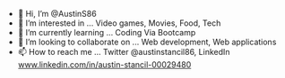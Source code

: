 - 👋 Hi, I’m @AustinS86
- 👀 I’m interested in ... Video games, Movies, Food, Tech 
- 🌱 I’m currently learning ... Coding Via Bootcamp
- 💞️ I’m looking to collaborate on ... Web development, Web applications
- 📫 How to reach me ... Twitter @austinstancil86, LinkedIn  www.linkedin.com/in/austin-stancil-00029480

<!---
AustinS86/AustinS86 is a ✨ special ✨ repository because its `README.md` (this file) appears on your GitHub profile.
You can click the Preview link to take a look at your changes.
--->
